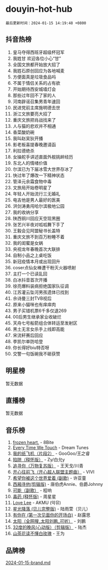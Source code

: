 # douyin-hot-hub

`最后更新时间：2024-01-15 14:19:48 +0800`

## 抖音热榜

1. 皇马夺得西班牙超级杯冠军
1. 我姓甘 欢迎各位小心“甘”
1. 全国文旅都开始放大招了
1. 我姓石原创回应为各地喊麦
1. 方便面真是垃圾食品吗
1. 不属于情侣关系的占有欲
1. 开始期待西安城墙灯会
1. 那些过年回不了家的人
1. 河南辟谣召集男青年速回
1. 民进党前主席施明德去世
1. 浙江文旅要亮大招了
1. 重庆文旅把肖战找来了
1. 人与猫的悲欢并不相通
1. 香菜酸奶碗
1. 我叫赵吴狄开播
1. 影老板喜提春晚邀请函
1. 利拉德绝杀
1. 女操舵手讲述直面外舰挑衅经历
1. 东北人的情绪价值
1. 尔滨已为下届冰雪大世界存冰了
1. 快过年了爆改一下精神状态
1. 管泽元余霜食物中毒
1. 文旅局开始卷明星了
1. 年轻人开始流行三无婚礼
1. 电吉他是男人最好的医美
1. 洪剑涛勇闯哈尔滨极地公园
1. 我的收纳分享
1. 陕西铜川回应天空现黑圈
1. 张艺兴半夜对呱呱舞下手了
1. 王毅会见阿盟秘书长盖特
1. 重庆文旅不到百万粉睡不着
1. 我的闺蜜是女娲
1. 央视龙年春晚首次大联排
1. 自制小品之上桌吃饭
1. 新冠疫情本月或出现回升
1. coser点仙女棒遭干粉灭火器喷射
1. 主打一个已读乱回
1. 白冰抖音首次开播
1. 徐亮爆料装病拒绝国家队征调
1. 江苏灌云坠河男孩遗体已找到
1. 佘诗曼三封TVB视后
1. 原来小猫咪也有痒痒肉
1. 男子买错机票6千多仅退269
1. 00后男生继承家业收破烂
1. 天舟七号船箭组合体转运至发射区
1. 黑土无言女杀手上线即高能
1. 宋流轩赛后回应
1. 李凯尔单防哈登
1. 你长得好biu特否呀
1. 交警一句饭碗我不砸获赞

## 明星榜

暂无数据

## 直播榜

暂无数据

## 音乐榜

1. [frozen heart.](https://sf6-cdn-tos.douyinstatic.com/obj/tos-cn-ve-2774/oIIWJfyjIACZA9zQMtnJ6hQQhFC4vhCupoRBsO) - 8Bite
1. [Every Time We Touch](https://sf86-cdn-tos.douyinstatic.com/obj/tos-cn-ve-2774/ogN6lUKQeBBfEVhIOMikG1CcJjugxk1tztZyhP) - Dream Tunes
1. [我的纸飞机（片段2）](https://sf86-cdn-tos.douyinstatic.com/obj/tos-cn-ve-2774/oM2ZrKcg2CD5AeRB2gkeXOFB1IxAGJdZPazYHf) - GooGoo/王之睿
1. [陷阱（释怀版）](https://sf86-cdn-tos.douyinstatic.com/obj/tos-cn-ve-2774/oE8C21LeZrzKLDFfQYgMzx4GAIHageG5IzayY7) - Zy/白允y
1. [追寻你（万物复苏版）](https://sf86-cdn-tos.douyinstatic.com/obj/tos-cn-ve-2774/oYeAZJsbjIDit9APmBg8u6uDUQnHmoCf3gbo74) - 王天戈/川青
1. [开心往前飞（开心超人联盟主题曲）](https://sf86-cdn-tos.douyinstatic.com/obj/tos-cn-ve-2774/9d8fb7c82cf1421fb93a9fe925275e0a) - VIVI
1. [希望你被这个世界爱着 (副歌)](https://sf6-cdn-tos.douyinstatic.com/obj/tos-cn-ve-2774/oUHCmWQfZlE3QQBKBeD8rCFLpJzPgCpImhsxMt) - 许亚童
1. [西厢寻他(剪辑版)](https://sf6-cdn-tos.douyinstatic.com/obj/tos-cn-ve-2774/oUsAVfAQKlRNxEv5qxvIB8o5qmIWUcXbzJKJhw) - 唐伯虎Annie、伯爵Johnny
1. [可能（副歌）](https://sf86-cdn-tos.douyinstatic.com/obj/tos-cn-ve-2774/cde1731888894259b333569393c2fb51) - 程响
1. [毒药 (释怀版)](https://sf86-cdn-tos.douyinstatic.com/obj/tos-cn-ve-2774/oYILMEAzspdZBIzy4frJNB8ZHPHWAhiwowd4Ad) - 周星星
1. [Love Lee](https://sf86-cdn-tos.douyinstatic.com/obj/tos-cn-ve-2774/o05GbkJGbCBTdDnMtB0fwOYgkeZp23vrWQDQBS) - AKMU (악뮤)
1. [星光降落 (贝儿完整版)](https://sf86-cdn-tos.douyinstatic.com/obj/tos-cn-ve-2774/okwB9hAwyAtsFFkFBzAX1hOOfQuIoMNs0W2Mwr) - 陆雨萱（贝儿）
1. [有你在 (第一次见面你的开场白)](https://sf86-cdn-tos.douyinstatic.com/obj/tos-cn-ve-2774/oAthrQ3ClJBfI57uBoFEgNDYtNCZ0TSYQQfxQ0) - 赵露思
1. [太阳（全网搜_太阳刘鹏_可听）](https://sf86-cdn-tos.douyinstatic.com/obj/tos-cn-ve-2774/ogWbyIQnlBFImVbeDocRdCIYtBHlbJXgfZMvgz) - 刘鹏
1. [32度的晚风(心动版）（剪辑版）](https://sf86-cdn-tos.douyinstatic.com/obj/tos-cn-ve-2774/owNyabsyWdzUulxhoJfK8IBXgp0UMQAHpvGh2B) - 陆杰
1. [山茶花读不懂白玫瑰](https://sf86-cdn-tos.douyinstatic.com/obj/tos-cn-ve-2774/osfn8B7DktrRHEPJgPCfDbw7QDQEkwC16BxZg9) - 王为

## 品牌榜

[2024-01-15-brand.md](2024-01-15-brand.md)
